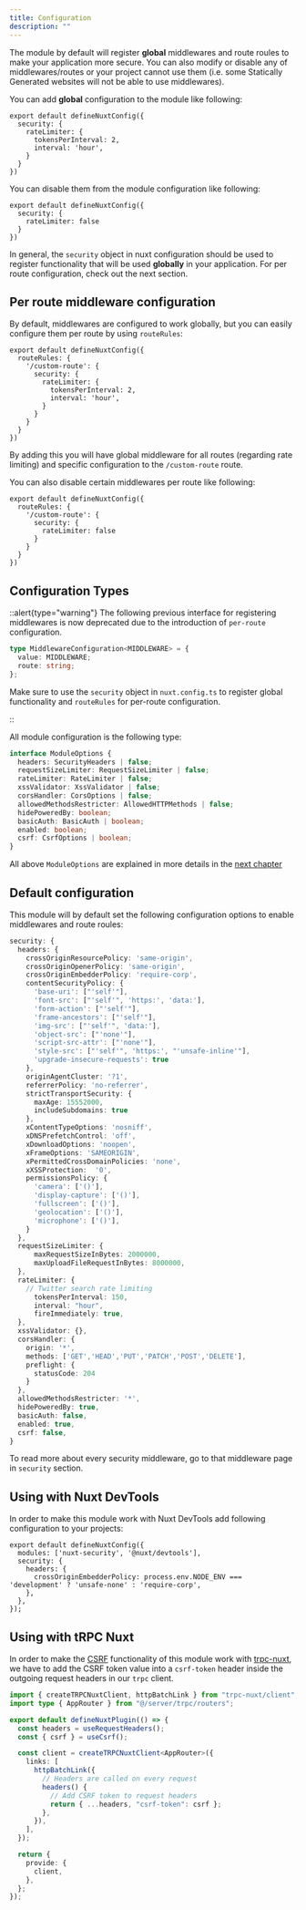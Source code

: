 ```yaml
---
title: Configuration
description: ""
---
```


The module by default will register **global** middlewares and route roules to make your application more secure. You can also modify or disable any of middlewares/routes or your project cannot use them (i.e. some Statically Generated websites will not be able to use middlewares).

You can add **global** configuration to the module like following:

```js{}[nuxt.config.ts]
export default defineNuxtConfig({
  security: {
    rateLimiter: {
      tokensPerInterval: 2,
      interval: 'hour',
    }
  }
})
```

You can disable them from the module configuration like following:

```js{}[nuxt.config.ts]
export default defineNuxtConfig({
  security: {
    rateLimiter: false
  }
})
```

In general, the `security` object in nuxt configuration should be used to register functionality that will be used **globally** in your application. For per route configuration, check out the next section.

## Per route middleware configuration

By default, middlewares are configured to work globally, but you can easily configure them per route by using `routeRules`:

```js{}[nuxt.config.ts]
export default defineNuxtConfig({
  routeRules: {
    '/custom-route': {
      security: {
        rateLimiter: {
          tokensPerInterval: 2,
          interval: 'hour',
        }
      }
    }
  }
})
```

By adding this you will have global middleware for all routes (regarding rate limiting) and specific configuration to the `/custom-route` route.

You can also disable certain middlewares per route like following:

```js{}[nuxt.config.ts]
export default defineNuxtConfig({
  routeRules: {
    '/custom-route': {
      security: {
        rateLimiter: false
      }
    }
  }
})
```

## Configuration Types

::alert{type="warning"}
The following previous interface for registering middlewares is now deprecated due to the introduction of `per-route` configuration.

```ts
type MiddlewareConfiguration<MIDDLEWARE> = {
  value: MIDDLEWARE;
  route: string;
};
```

Make sure to use the `security` object in `nuxt.config.ts` to register global functionality and `routeRules` for per-route configuration.

::

All module configuration is the following type:

```ts
interface ModuleOptions {
  headers: SecurityHeaders | false;
  requestSizeLimiter: RequestSizeLimiter | false;
  rateLimiter: RateLimiter | false;
  xssValidator: XssValidator | false;
  corsHandler: CorsOptions | false;
  allowedMethodsRestricter: AllowedHTTPMethods | false;
  hidePoweredBy: boolean;
  basicAuth: BasicAuth | boolean;
  enabled: boolean;
  csrf: CsrfOptions | boolean;
}
```

All above `ModuleOptions` are explained in more details in the [next chapter](/security/headers)

## Default configuration

This module will by default set the following configuration options to enable middlewares and route roules:

```ts
security: {
  headers: {
    crossOriginResourcePolicy: 'same-origin',
    crossOriginOpenerPolicy: 'same-origin',
    crossOriginEmbedderPolicy: 'require-corp',
    contentSecurityPolicy: {
      'base-uri': ["'self'"],
      'font-src': ["'self'", 'https:', 'data:'],
      'form-action': ["'self'"],
      'frame-ancestors': ["'self'"],
      'img-src': ["'self'", 'data:'],
      'object-src': ["'none'"],
      'script-src-attr': ["'none'"],
      'style-src': ["'self'", 'https:', "'unsafe-inline'"],
      'upgrade-insecure-requests': true
    },
    originAgentCluster: '?1',
    referrerPolicy: 'no-referrer',
    strictTransportSecurity: {
      maxAge: 15552000,
      includeSubdomains: true
    },
    xContentTypeOptions: 'nosniff',
    xDNSPrefetchControl: 'off',
    xDownloadOptions: 'noopen',
    xFrameOptions: 'SAMEORIGIN',
    xPermittedCrossDomainPolicies: 'none',
    xXSSProtection:  '0',
    permissionsPolicy: {
      'camera': ['()'],
      'display-capture': ['()'],
      'fullscreen': ['()'],
      'geolocation': ['()'],
      'microphone': ['()'],
    }
  },
  requestSizeLimiter: {
      maxRequestSizeInBytes: 2000000,
      maxUploadFileRequestInBytes: 8000000,
  },
  rateLimiter: {
    // Twitter search rate limiting
      tokensPerInterval: 150,
      interval: "hour",
      fireImmediately: true,
  },
  xssValidator: {},
  corsHandler: {
    origin: '*',
    methods: ['GET','HEAD','PUT','PATCH','POST','DELETE'],
    preflight: {
      statusCode: 204
    }
  },
  allowedMethodsRestricter: '*',
  hidePoweredBy: true,
  basicAuth: false,
  enabled: true,
  csrf: false,
}
```

To read more about every security middleware, go to that middleware page in `security` section.

## Using with Nuxt DevTools

In order to make this module work with Nuxt DevTools add following configuration to your projects:

```js{}[nuxt.config.ts]
export default defineNuxtConfig({
  modules: ['nuxt-security', '@nuxt/devtools'],
  security: {
    headers: {
      crossOriginEmbedderPolicy: process.env.NODE_ENV === 'development' ? 'unsafe-none' : 'require-corp',
    },
  },
});
```

## Using with tRPC Nuxt

In order to make the [CSRF](/security/csrf) functionality of this module work with [trpc-nuxt](https://github.com/wobsoriano/trpc-nuxt), we have to add the CSRF token value into a `csrf-token` header inside the outgoing request headers in our `trpc` client.

```ts
import { createTRPCNuxtClient, httpBatchLink } from "trpc-nuxt/client";
import type { AppRouter } from "@/server/trpc/routers";

export default defineNuxtPlugin(() => {
  const headers = useRequestHeaders();
  const { csrf } = useCsrf();

  const client = createTRPCNuxtClient<AppRouter>({
    links: [
      httpBatchLink({
        // Headers are called on every request
        headers() {
          // Add CSRF token to request headers
          return { ...headers, "csrf-token": csrf };
        },
      }),
    ],
  });

  return {
    provide: {
      client,
    },
  };
});
```
